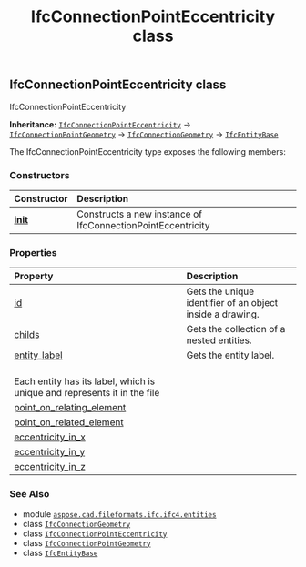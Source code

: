 ﻿---
title: IfcConnectionPointEccentricity class
second_title: Aspose.CAD for Python via .NET API References
description: 
type: docs
weight: 1230
url: /python-net/aspose.cad.fileformats.ifc.ifc4.entities/ifcconnectionpointeccentricity/
is_root: false
---

## IfcConnectionPointEccentricity class

IfcConnectionPointEccentricity



**Inheritance:** [`IfcConnectionPointEccentricity`](/cad/python-net/aspose.cad.fileformats.ifc.ifc4.entities/ifcconnectionpointeccentricity) → 
[`IfcConnectionPointGeometry`](/cad/python-net/aspose.cad.fileformats.ifc.ifc4.entities/ifcconnectionpointgeometry) → 
[`IfcConnectionGeometry`](/cad/python-net/aspose.cad.fileformats.ifc.ifc4.entities/ifcconnectiongeometry) → 
[`IfcEntityBase`](/cad/python-net/aspose.cad.fileformats.ifc/ifcentitybase)



The IfcConnectionPointEccentricity type exposes the following members:

### Constructors
| Constructor | Description |
| :- | :- |
| [__init__](/cad/python-net/aspose.cad.fileformats.ifc.ifc4.entities/ifcconnectionpointeccentricity/__init__/#) | Constructs a new instance of IfcConnectionPointEccentricity |


### Properties
| Property | Description |
| :- | :- |
| [id](/cad/python-net/aspose.cad.fileformats.ifc.ifc4.entities/ifcconnectionpointeccentricity/id) | Gets the unique identifier of an object inside a drawing. |
| [childs](/cad/python-net/aspose.cad.fileformats.ifc.ifc4.entities/ifcconnectionpointeccentricity/childs) | Gets the collection of a nested entities. |
| [entity_label](/cad/python-net/aspose.cad.fileformats.ifc.ifc4.entities/ifcconnectionpointeccentricity/entity_label) | Gets the entity label.<br/>Each entity has its label, which is unique and represents it in the file |
| [point_on_relating_element](/cad/python-net/aspose.cad.fileformats.ifc.ifc4.entities/ifcconnectionpointeccentricity/point_on_relating_element) |  |
| [point_on_related_element](/cad/python-net/aspose.cad.fileformats.ifc.ifc4.entities/ifcconnectionpointeccentricity/point_on_related_element) |  |
| [eccentricity_in_x](/cad/python-net/aspose.cad.fileformats.ifc.ifc4.entities/ifcconnectionpointeccentricity/eccentricity_in_x) |  |
| [eccentricity_in_y](/cad/python-net/aspose.cad.fileformats.ifc.ifc4.entities/ifcconnectionpointeccentricity/eccentricity_in_y) |  |
| [eccentricity_in_z](/cad/python-net/aspose.cad.fileformats.ifc.ifc4.entities/ifcconnectionpointeccentricity/eccentricity_in_z) |  |



### See Also
* module [`aspose.cad.fileformats.ifc.ifc4.entities`](..)
* class [`IfcConnectionGeometry`](/cad/python-net/aspose.cad.fileformats.ifc.ifc4.entities/ifcconnectiongeometry)
* class [`IfcConnectionPointEccentricity`](/cad/python-net/aspose.cad.fileformats.ifc.ifc4.entities/ifcconnectionpointeccentricity)
* class [`IfcConnectionPointGeometry`](/cad/python-net/aspose.cad.fileformats.ifc.ifc4.entities/ifcconnectionpointgeometry)
* class [`IfcEntityBase`](/cad/python-net/aspose.cad.fileformats.ifc/ifcentitybase)
